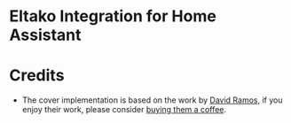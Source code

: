 # Eltako Integration for Home Assistant

# Credits

- The cover implementation is based on the work by [David Ramos](https://github.com/davidramosweb/), if you enjoy their work, please consider [buying them a coffee](https://github.com/davidramosweb/).
